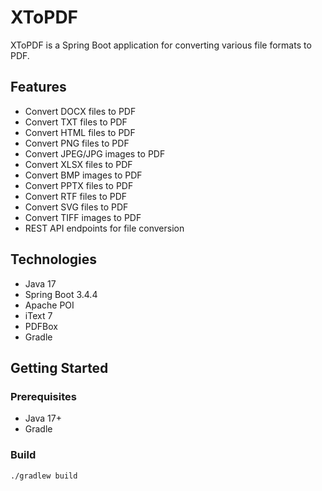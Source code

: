# XToPDF

XToPDF is a Spring Boot application for converting various file formats to PDF.

## Features

- Convert DOCX files to PDF
- Convert TXT files to PDF
- Convert HTML files to PDF
- Convert PNG files to PDF
- Convert JPEG/JPG images to PDF
- Convert XLSX files to PDF
- Convert BMP images to PDF
- Convert PPTX files to PDF
- Convert RTF files to PDF
- Convert SVG files to PDF
- Convert TIFF images to PDF
- REST API endpoints for file conversion

## Technologies

- Java 17
- Spring Boot 3.4.4
- Apache POI
- iText 7
- PDFBox
- Gradle

## Getting Started

### Prerequisites

- Java 17+
- Gradle

### Build

```sh
./gradlew build
